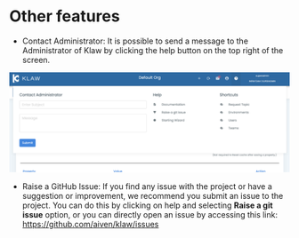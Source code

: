 # Other features

- Contact Administrator: It is possible to send a message to the
  Administrator of Klaw by clicking the help button on the top right
  of the screen.

![image](../../static/images/ContactAdmin.png)

- Raise a GitHub Issue: If you find any issue with the project or have a
  suggestion or improvement, we recommend you submit an issue to the
  project. You can do this by clicking on help and selecting **Raise
  a git issue** option, or you can directly open an issue by accessing
  this link: <https://github.com/aiven/klaw/issues>
